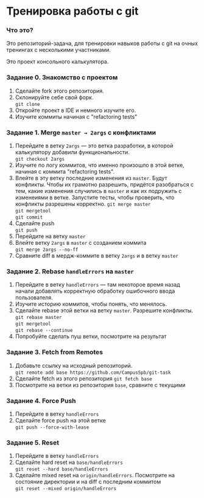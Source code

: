 # Тренировка работы с git

### Что это?

Это репозиторий-задача, для тренировки навыков работы с git на очных тренингах с несколькими участниками.

Это проект консольного калькулятора.

### Задание 0. Знакомство с проектом

1. Сделайте fork этого репозитория.
2. Склонируйте себе свой форк.  
`git clone`
3. Откройте проект в IDE и немного изучите его.
4. Изучите коммиты начиная с "refactoring tests"

### Задание 1. Merge `master → 2args` с конфликтами

1. Перейдите в ветку `2args` — это ветка разработки, в которой калькулятору добавили функциональности.  
`git checkout 2args`
2. Изучите по логу коммитов, что именно произошло в этой ветке, начиная с коммита "refactoring tests".
3. Влейте в эту ветку последние изменения из `master`. Будут конфликты. 
Чтобы их грамотно разрешить, придётся разобраться с тем, какие изменения случились в `master` 
и как их подружить с изменеиями в ветке. Запустите тесты, чтобы проверить, что конфликты разрешены корректно.
`git merge master`  
`git mergetool`  
`git commit`
4. Сделайте push  
`git push`
5. Перейдите на ветку `master`  
6. Влейте ветку `2args` в `master` с созданием коммита  
`git merge 2args --no-ff`
7. Сравните diff в мердж-коммите в ветку `2args` и в ветку `master`

### Задание 2. Rebase `handleErrors` на `master`

1. Перейдите в ветку `handleErrors` — там некоторое время назад начали добавлять корректную обработку ошибочного ввода пользователя.  
2. Изучите историю коммитов, чтобы понять, что менялось.
3. Сделайте rebase этой ветки на ветку `master`. Разрешите конфликты.  
`git rebase master`  
`git mergetool`  
`git rebase --continue`
4. Попробуйте сделать пуш ветки, посмотрите на результат

### Задание 3. Fetch from Remotes

1. Добавьте ссылку на исходный репозиторий.  
`git remote add base https://github.com/CampusSpb/git-task`
2. Сделайте fetch из этого репозитория
`git fetch base`
3. Посмотрите на ветки из репозитория `base`, сравните с текущими

### Задание 4. Force Push 

1. Перейдите в ветку `handleErrors`
2. Сделайте force push на этой ветке  
`git push --force-with-lease`

### Задание 5. Reset

1. Перейдите в ветку `handleErrors`
2. Сделайте hard reset на `base/handleErrors`  
`git reset --hard base/handleErrors`
3. Сделайте mixed reset на `origin/handleErrors`. Посмотрите на состояние директории и на diff с последним коммитом  
`git reset --mixed origin/handleErrors` 